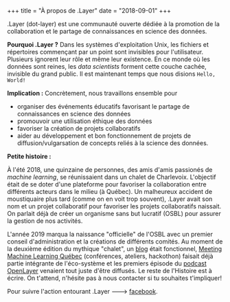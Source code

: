+++
title = "À propos de .Layer"
date = "2018-09-01"
+++

.Layer (dot-layer) est une communauté ouverte dédiée à la promotion de la collaboration et le partage de connaissances en science des données.

**Pourquoi .Layer ?** Dans les systèmes d'exploitation Unix, les fichiers et répertoires commençant par un point sont invisibles pour l'utilisateur. Plusieurs ignorent leur rôle et même leur existence. En ce monde où les données sont reines, les *data scientists* forment cette couche cachée, invisible du grand public. Il est maintenant temps que nous disions `Hello, World!`

**Implication :** Concrètement, nous travaillons ensemble pour

  - organiser des événements éducatifs favorisant le partage de connaissances en science des données
  - promouvoir une utilisation éthique des données
  - favoriser la création de projets collaboratifs
  - aider au développement et bon fonctionnement de projets de diffusion/vulgarsation de concepts reliés à la science des données.

**Petite histoire :** 

À l'été 2018, une quinzaine de personnes, des amis d'amis passionés de *machine learning*, se réunissaient dans un chalet de Charlevoix.
L'objectif était de se doter d'une plateforme pour favoriser la collaboration entre différents acteurs dans le milieu (à Québec).
Un malheureux accident de moustiquaire plus tard (comme on en voit trop souvent), .Layer avait son nom et un projet collaboratif pour favoriser les projets collaboratifs naissait.
On parlait déjà de créer un organisme sans but lucratif (OSBL) pour assurer la gestion de nos activités.

L'année 2019 marqua la naissance "officielle" de l'OSBL avec un premier conseil d'administration et la créations de différents comités.
Au moment de la deuxième édition du mythique "chalet", un [blog](dotlayer.org) était fonctionnel, [Meeting Machine Learning Québec](https://www.facebook.com/MeetupMLQuebec/) (conférences, ateliers, hackothon) faisait déjà partie intégrante de l'éco-système et les premiers épisode du [podcast OpenLayer](https://www.youtube.com/channel/UCB3tYpZ1ojiqAroyDN05Cyw) venaient tout juste d'être diffusés. Le reste de l'Histoire est à écrire. On t'attend, n'hésite pas à nous contacter si tu souhaites t'impliquer!

Pour suivre l'action entourant .Layer ---> [facebook](https://www.facebook.com/groups/dotlayer/).
